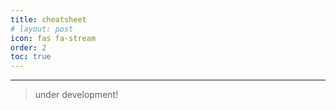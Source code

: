```yaml
---
title: cheatsheet
# layout: post
icon: fas fa-stream
order: 2
toc: true
---
```


---

> under development!